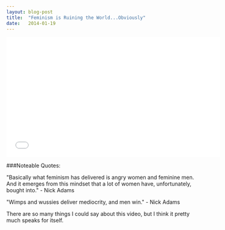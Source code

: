 ```yaml
---
layout: blog-post
title:  "Feminism is Ruining the World...Obviously"
date:   2014-01-19
---
```


<div class="iframe-wrapper">
<iframe width="560" height="315" src="//www.youtube.com/embed/292rVp8tlic" frameborder="0" allowfullscreen="1"> </iframe>
</div>

###Noteable Quotes:

"Basically what feminism has delivered is angry women and feminine men. And it emerges from this mindset that a lot of women have, unfortunately, bought into." - Nick Adams

"Wimps and wussies deliver mediocrity, and men win." - Nick Adams

There are so many things I could say about this video, but I think it pretty much speaks for itself.


